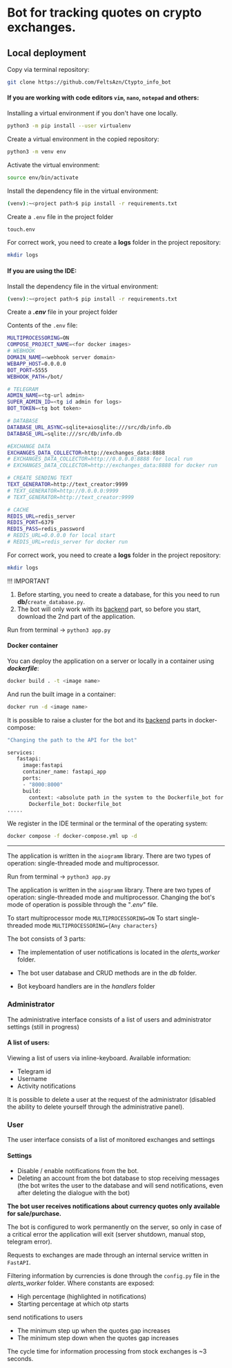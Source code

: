 # Bot for tracking quotes on crypto exchanges.

## Local deployment

Copy via terminal repository:
```bash
git clone https://github.com/FeltsAzn/Ctypto_info_bot
```

#### If you are working with code editors `vim`, `nano`, `notepad` and others:
Installing a virtual environment if you don't have one locally.
```bash
python3 -m pip install --user virtualenv
```

Create a virtual environment in the copied repository:
```bash
python3 -m venv env
```

Activate the virtual environment:
```bash
source env/bin/activate
```

Install the dependency file in the virtual environment:
```bash
(venv):~<project path>$ pip install -r requirements.txt
```

Create a `.env` file in the project folder
```bash
touch.env
```

For correct work, you need to create a **logs** folder in the project repository:
```bash
mkdir logs
```


#### If you are using the IDE:
Install the dependency file in the virtual environment:
```bash
(venv):~<project path>$ pip install -r requirements.txt
```

Create a ***.env*** file in your project folder

Contents of the `.env` file:
```sh
MULTIPROCESSORING=ON
COMPOSE_PROJECT_NAME=<for docker images>
# WEBHOOK
DOMAIN_NAME=<webhook server domain>
WEBAPP_HOST=0.0.0.0
BOT_PORT=5555
WEBHOOK_PATH=/bot/

# TELEGRAM
ADMIN_NAME=<tg-url admin>
SUPER_ADMIN_ID=<tg id admin for logs>
BOT_TOKEN=<tg bot token>

# DATABASE
DATABASE_URL_ASYNC=sqlite+aiosqlite:///src/db/info.db
DATABASE_URL=sqlite:///src/db/info.db

#EXCHANGE DATA
EXCHANGES_DATA_COLLECTOR=http://exchanges_data:8888
# EXCHANGES_DATA_COLLECTOR=http://0.0.0.0:8888 for local run
# EXCHANGES_DATA_COLLECTOR=http://exchanges_data:8888 for docker run

# CREATE SENDING TEXT
TEXT_GENERATOR=http://text_creator:9999
# TEXT_GENERATOR=http://0.0.0.0:9999
# TEXT_GENERATOR=http://text_creator:9999

# CACHE
REDIS_URL=redis_server
REDIS_PORT=6379
REDIS_PASS=redis_password
# REDIS_URL=0.0.0.0 for local start
# REDIS_URL=redis_server for docker run

```


For correct work, you need to create a **logs** folder in the project repository:
```bash
mkdir logs
```


!!! IMPORTANT
1. Before starting, you need to create a database, for this you need to run **db/**`create_database.py`.
2. The bot will only work with its [backend](https://github.com/FeltsAzn/FastAPI-service-for-bot) part,
so before you start, download the 2nd part of the application.

Run from terminal -> `python3 app.py`


#### Docker container

You can deploy the application on a server or locally in a container using ***dockerfile***:
```bash
docker build . -t <image name>
```

And run the built image in a container:
```bash
docker run -d <image name>
```


It is possible to raise a cluster for the bot and its [backend](https://github.com/FeltsAzn/FastAPI-service-for-bot) parts in docker-compose:
```bash
"Changing the path to the API for the bot"

services:
   fastapi:
     image:fastapi
     container_name: fastapi_app
     ports:
     - "8000:8000"
     build:
       context: <absolute path in the system to the Dockerfile_bot for the fastapi service>
       Dockerfile_bot: Dockerfile_bot
.....
```

We register in the IDE terminal or the terminal of the operating system:
```bash
docker compose -f docker-compose.yml up -d
```


_______________________________________________________________

The application is written in the `aiogramm` library. There are two types of operation: single-threaded mode and multiprocessor.



Run from terminal -> `python3 app.py`

The application is written in the `aiogramm` library. There are two types of operation: single-threaded mode and multiprocessor.
Changing the bot's mode of operation is possible through the "*.env*" file.

To start multiprocessor mode `MULTIPROCESSORING=ON`
To start single-threaded mode `MULTIPROCESSORING={Any characters}`

The bot consists of 3 parts:

- The implementation of user notifications is located in the *alerts_worker* folder.

- The bot user database and CRUD methods are in the *db* folder.

- Bot keyboard handlers are in the *handlers* folder


### Administrator
The administrative interface consists of a list of users and administrator settings (still in progress)

#### A list of users:
Viewing a list of users via inline-keyboard.
Available information:
- Telegram id
- Username
- Activity notifications

It is possible to delete a user at the request of the administrator
(disabled the ability to delete yourself through the administrative panel).

### User
The user interface consists of a list of monitored exchanges and settings

#### Settings
- Disable / enable notifications from the bot.
- Deleting an account from the bot database to stop receiving messages
(the bot writes the user to the database and will send notifications,
even after deleting the dialogue with the bot)

**The bot user receives notifications about currency quotes only available for sale/purchase.**


The bot is configured to work permanently on the server, so only in case of a critical error
the application will exit (server shutdown, manual stop, telegram error).

Requests to exchanges are made through an internal service written in `FastAPI`.

Filtering information by currencies is done through the `config.py` file in the *alerts_worker* folder.
Where constants are exposed:
- High percentage (highlighted in notifications)
- Starting percentage at which otp starts

send notifications to users
- The minimum step up when the quotes gap increases
- The minimum step down when the quotes gap increases

The cycle time for information processing from stock exchanges is ~3 seconds.
